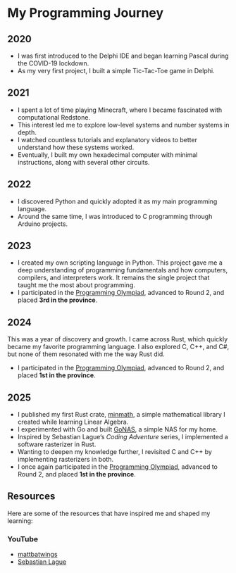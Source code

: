 # My Programming Journey

## 2020
- I was first introduced to the Delphi IDE and began learning Pascal during the COVID-19 lockdown.  
- As my very first project, I built a simple Tic-Tac-Toe game in Delphi.  

## 2021
- I spent a lot of time playing Minecraft, where I became fascinated with computational Redstone.  
- This interest led me to explore low-level systems and number systems in depth.  
- I watched countless tutorials and explanatory videos to better understand how these systems worked.  
- Eventually, I built my own hexadecimal computer with minimal instructions, along with several other circuits.  

## 2022
- I discovered Python and quickly adopted it as my main programming language.  
- Around the same time, I was introduced to C programming through Arduino projects.  

## 2023
- I created my own scripting language in Python. This project gave me a deep understanding of programming fundamentals and how computers, compilers, and interpreters work. It remains the single project that taught me the most about programming.  
- I participated in the [Programming Olympiad](https://olympiad.org.za/programming-olympiad/), advanced to Round 2, and placed **3rd in the province**.  

## 2024
This was a year of discovery and growth. I came across Rust, which quickly became my favorite programming language. I also explored C, C++, and C#, but none of them resonated with me the way Rust did.  

- I participated in the [Programming Olympiad](https://olympiad.org.za/programming-olympiad/), advanced to Round 2, and placed **1st in the province**.  

## 2025
- I published my first Rust crate, [minmath](https://crates.io/crates/minmath), a simple mathematical library I created while learning Linear Algebra.  
- I experimented with Go and built [GoNAS](https://github.com/Jodus-Melodus/GoNAS), a simple NAS for my home.  
- Inspired by Sebastian Lague’s *Coding Adventure* series, I implemented a software rasterizer in Rust.  
- Wanting to deepen my knowledge further, I revisited C and C++ by implementing rasterizers in both.  
- I once again participated in the [Programming Olympiad](https://olympiad.org.za/programming-olympiad/), advanced to Round 2, and placed **1st in the province**.  

## Resources
Here are some of the resources that have inspired me and shaped my learning:  

### YouTube
- [mattbatwings](https://www.youtube.com/@mattbatwings)  
- [Sebastian Lague](https://www.youtube.com/@SebastianLague)  
